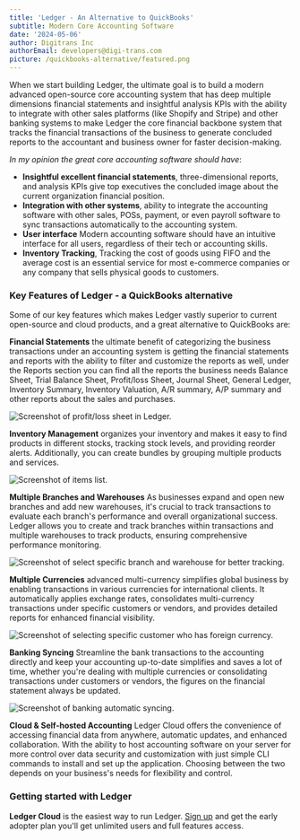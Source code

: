 ```yaml
---
title: 'Ledger - An Alternative to QuickBooks'
subtitle: Modern Core Accounting Software
date: '2024-05-06'
author: Digitrans Inc
authorEmail: developers@digi-trans.com
picture: /quickbooks-alternative/featured.png
---
```


When we start building Ledger, the ultimate goal is to build a modern advanced open-source core accounting system that has deep multiple dimensions financial statements and insightful analysis KPIs with the ability to integrate with other sales platforms (like Shopify and Stripe) and other banking systems to make Ledger the core financial backbone system that tracks the financial transactions of the business to generate concluded reports to the accountant and business owner for faster decision-making.

*In my opinion the great core accounting software should have*:

- **Insightful excellent financial statements**, three-dimensional reports, and analysis KPIs give top executives the concluded image about the current organization financial position.
- **Integration with other systems**, ability to integrate the accounting software with other sales, POSs, payment, or even payroll software to sync transactions automatically to the accounting system.
- **User interface** Modern accounting software should have an intuitive interface for all users, regardless of their tech or accounting skills.
- **Inventory Tracking**, Tracking the cost of goods using FIFO and the average cost is an essential service for most e-commerce companies or any company that sells physical goods to customers.


### Key Features of Ledger - a QuickBooks alternative

Some of our key features which makes Ledger vastly superior to current open-source and cloud products, and a great alternative to QuickBooks are:

**Financial Statements** the ultimate benefit of categorizing the business transactions under an accounting system is getting the financial statements and reports with the ability to filter and customize the reports as well, under the Reports section you can find all the reports the business needs Balance Sheet, Trial Balance Sheet, Profit/loss Sheet, Journal Sheet, General Ledger, Inventory Summary, Inventory Valuation, A/R summary, A/P summary and other reports about the sales and purchases.

![Screenshot of profit/loss sheet in Ledger.](/quickbooks-alternative/screen-0.webp "Title")

**Inventory Management** organizes your inventory and makes it easy to find products in different stocks, tracking stock levels, and providing reorder alerts. Additionally, you can create bundles by grouping multiple products and services. 

![Screenshot of items list.](/quickbooks-alternative/screen-4.png "Title")

**Multiple Branches and Warehouses** As businesses expand and open new branches and add new warehouses, it's crucial to track transactions to evaluate each branch's performance and overall organizational success. Ledger allows you to create and track branches within transactions and multiple warehouses to track products, ensuring comprehensive performance monitoring.

![Screenshot of select specific branch and warehouse for better tracking.](/quickbooks-alternative/screen-1.png "Title")

**Multiple Currencies** advanced multi-currency simplifies global business by enabling transactions in various currencies for international clients. It automatically applies exchange rates, consolidates multi-currency transactions under specific customers or vendors, and provides detailed reports for enhanced financial visibility.

![Screenshot of selecting specific customer who has foreign currency.](/quickbooks-alternative/screen-2.png "Title")

**Banking Syncing** Streamline the bank transactions to the accounting directly and keep your accounting up-to-date simplifies and saves a lot of time, whether you're dealing with multiple currencies or consolidating transactions under customers or vendors, the figures on the financial statement always be updated.

![Screenshot of banking automatic syncing.](/quickbooks-alternative/screen-3.png "Title")

**Cloud & Self-hosted Accounting** Ledger Cloud offers the convenience of accessing financial data from anywhere, automatic updates, and enhanced collaboration. With the ability to host accounting software on your server for more control over data security and customization with just simple CLI commands to install and set up the application. Choosing between the two depends on your business's needs for flexibility and control.

### Getting started with Ledger

**Ledger Cloud** is the easiest way to run Ledger. [Sign up](https://my.ledger.app/auth/register) and get the early adopter plan you'll get unlimited users and full features access.
